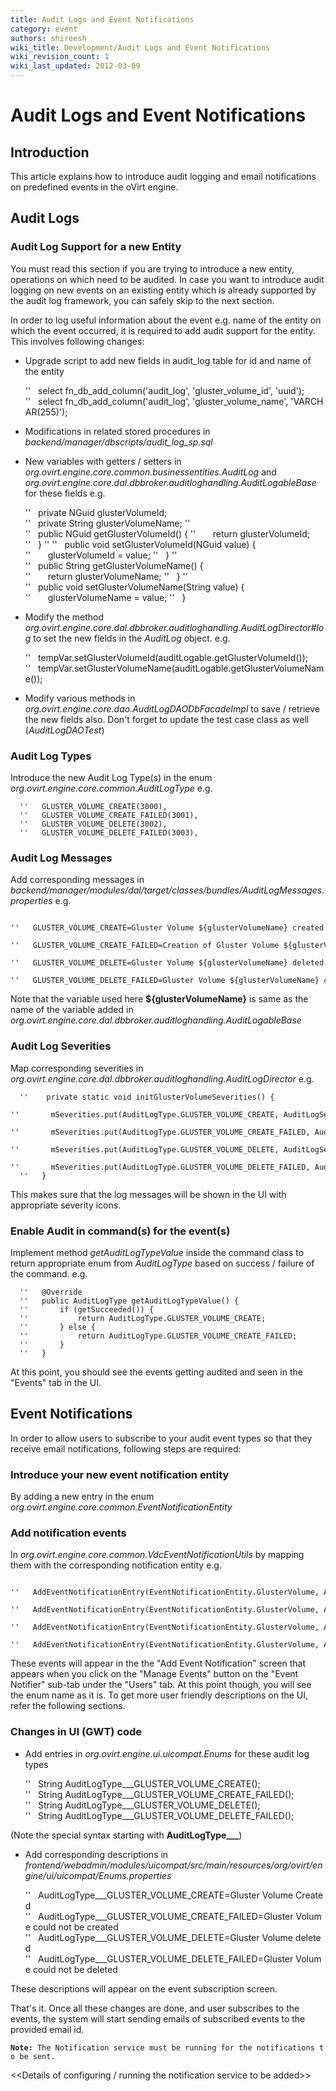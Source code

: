 ```yaml
---
title: Audit Logs and Event Notifications
category: event
authors: shireesh
wiki_title: Development/Audit Logs and Event Notifications
wiki_revision_count: 1
wiki_last_updated: 2012-03-09
---
```


# Audit Logs and Event Notifications

## Introduction

This article explains how to introduce audit logging and email notifications on predefined events in the oVirt engine.

## Audit Logs

### Audit Log Support for a new Entity

You must read this section if you are trying to introduce a new entity, operations on which need to be audited. In case you want to introduce audit logging on new events on an existing entity which is already supported by the audit log framework, you can safely skip to the next section.

In order to log useful information about the event e.g. name of the entity on which the event occurred, it is required to add audit support for the entity. This involves following changes:

*   Upgrade script to add new fields in audit_log table for id and name of the entity

      ''   select fn_db_add_column('audit_log', 'gluster_volume_id', 'uuid');
      ''   select fn_db_add_column('audit_log', 'gluster_volume_name', 'VARCHAR(255)');

*   Modifications in related stored procedures in *backend/manager/dbscripts/audit_log_sp.sql*
*   New variables with getters / setters in *org.ovirt.engine.core.common.businessentities.AuditLog* and *org.ovirt.engine.core.dal.dbbroker.auditloghandling.AuditLogableBase* for these fields e.g.

      ''   private NGuid glusterVolumeId;
      ''   private String glusterVolumeName;
      ''
      ''   public NGuid getGlusterVolumeId() {
      ''       return glusterVolumeId;
      ''   }
      ''
      ''   public void setGlusterVolumeId(NGuid value) {
      ''       glusterVolumeId = value;
      ''   }
      ''
      ''   public String getGlusterVolumeName() {
      ''       return glusterVolumeName;
      ''   }
      ''
      ''   public void setGlusterVolumeName(String value) {
      ''       glusterVolumeName = value;
      ''   }

*   Modify the method *org.ovirt.engine.core.dal.dbbroker.auditloghandling.AuditLogDirector#log* to set the new fields in the *AuditLog* object. e.g.

      ''   tempVar.setGlusterVolumeId(auditLogable.getGlusterVolumeId());
      ''   tempVar.setGlusterVolumeName(auditLogable.getGlusterVolumeName());

*   Modify various methods in *org.ovirt.engine.core.dao.AuditLogDAODbFacadeImpl* to save / retrieve the new fields also. Don't forget to update the test case class as well (*AuditLogDAOTest*)

### Audit Log Types

Introduce the new Audit Log Type(s) in the enum *org.ovirt.engine.core.common.AuditLogType* e.g.

      ''   GLUSTER_VOLUME_CREATE(3000),
      ''   GLUSTER_VOLUME_CREATE_FAILED(3001),
      ''   GLUSTER_VOLUME_DELETE(3002),
      ''   GLUSTER_VOLUME_DELETE_FAILED(3003),

### Audit Log Messages

Add corresponding messages in *backend/manager/modules/dal/target/classes/bundles/AuditLogMessages.properties* e.g.

      ''   GLUSTER_VOLUME_CREATE=Gluster Volume ${glusterVolumeName} created.
      ''   GLUSTER_VOLUME_CREATE_FAILED=Creation of Gluster Volume ${glusterVolumeName} failed.
      ''   GLUSTER_VOLUME_DELETE=Gluster Volume ${glusterVolumeName} deleted.
      ''   GLUSTER_VOLUME_DELETE_FAILED=Gluster Volume ${glusterVolumeName} could not be deleted.

Note that the variable used here **${glusterVolumeName}** is same as the name of the variable added in *org.ovirt.engine.core.dal.dbbroker.auditloghandling.AuditLogableBase*

### Audit Log Severities

Map corresponding severities in *org.ovirt.engine.core.dal.dbbroker.auditloghandling.AuditLogDirector* e.g.

      ''    private static void initGlusterVolumeSeverities() {
      ''       mSeverities.put(AuditLogType.GLUSTER_VOLUME_CREATE, AuditLogSeverity.NORMAL);
      ''       mSeverities.put(AuditLogType.GLUSTER_VOLUME_CREATE_FAILED, AuditLogSeverity.ERROR);
      ''       mSeverities.put(AuditLogType.GLUSTER_VOLUME_DELETE, AuditLogSeverity.NORMAL);
      ''       mSeverities.put(AuditLogType.GLUSTER_VOLUME_DELETE_FAILED, AuditLogSeverity.ERROR);
      ''   }

This makes sure that the log messages will be shown in the UI with appropriate severity icons.

### Enable Audit in command(s) for the event(s)

Implement method *getAuditLogTypeValue* inside the command class to return appropriate enum from *AuditLogType* based on success / failure of the command. e.g.

      ''   @Override
      ''   public AuditLogType getAuditLogTypeValue() {
      ''       if (getSucceeded()) {
      ''           return AuditLogType.GLUSTER_VOLUME_CREATE;
      ''       } else {
      ''           return AuditLogType.GLUSTER_VOLUME_CREATE_FAILED;
      ''       }
      ''   }

At this point, you should see the events getting audited and seen in the "Events" tab in the UI.

## Event Notifications

In order to allow users to subscribe to your audit event types so that they receive email notifications, following steps are required:

### Introduce your new event notification entity

By adding a new entry in the enum *org.ovirt.engine.core.common.EventNotificationEntity*

### Add notification events

In *org.ovirt.engine.core.common.VdcEventNotificationUtils* by mapping them with the corresponding notification entity e.g.

      ''   AddEventNotificationEntry(EventNotificationEntity.GlusterVolume, AuditLogType.GLUSTER_VOLUME_CREATE);
      ''   AddEventNotificationEntry(EventNotificationEntity.GlusterVolume, AuditLogType.GLUSTER_VOLUME_CREATE_FAILED);
      ''   AddEventNotificationEntry(EventNotificationEntity.GlusterVolume, AuditLogType.GLUSTER_VOLUME_DELETE);
      ''   AddEventNotificationEntry(EventNotificationEntity.GlusterVolume, AuditLogType.GLUSTER_VOLUME_DELETE_FAILED);

These events will appear in the the "Add Event Notification" screen that appears when you click on the "Manage Events" button on the "Event Notifier" sub-tab under the "Users" tab. At this point though, you will see the enum name as it is. To get more user friendly descriptions on the UI, refer the following sections.

### Changes in UI (GWT) code

*   Add entries in *org.ovirt.engine.ui.uicompat.Enums* for these audit log types

      ''   String AuditLogType___GLUSTER_VOLUME_CREATE();
      ''   String AuditLogType___GLUSTER_VOLUME_CREATE_FAILED();
      ''   String AuditLogType___GLUSTER_VOLUME_DELETE();
      ''   String AuditLogType___GLUSTER_VOLUME_DELETE_FAILED();

(Note the special syntax starting with **AuditLogType___**)

*   Add corresponding descriptions in *frontend/webadmin/modules/uicompat/src/main/resources/org/ovirt/engine/ui/uicompat/Enums.properties*

      ''   AuditLogType___GLUSTER_VOLUME_CREATE=Gluster Volume Created
      ''   AuditLogType___GLUSTER_VOLUME_CREATE_FAILED=Gluster Volume could not be created
      ''   AuditLogType___GLUSTER_VOLUME_DELETE=Gluster Volume deleted
      ''   AuditLogType___GLUSTER_VOLUME_DELETE_FAILED=Gluster Volume could not be deleted

These descriptions will appear on the event subscription screen.

That's it. Once all these changes are done, and user subscribes to the events, the system will start sending emails of subscribed events to the provided email id.

**`Note:`**` The Notification service must be running for the notifications to be sent.`

<<Details of configuring / running the notification service to be added>>
